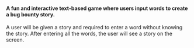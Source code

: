 #### A fun and interactive text-based game where users input words to create a bug bounty story.

A user will be given a story and required to enter a word without knowing the story. After entering all the words, the user will see a story on the screen.
